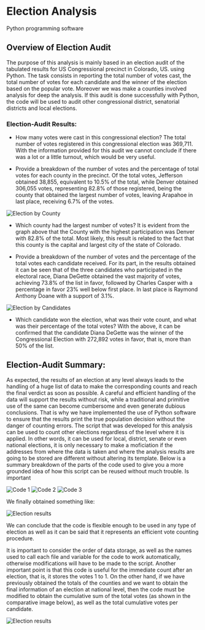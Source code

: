 # Election Analysis
Python programming software

## Overview of Election Audit

The purpose of this analysis is mainly based in an election audit of the tabulated results for US Congressional precinct in Colorado, US. using Python. 
The task consists in reporting the total number of votes cast, the total number of votes for each candidate and the winner of the election based on the popular vote.
Moreover we was make a counties involved analysis for deep the analysis.
If this audit is done successfully with Python, the code will be used to audit other congressional district, senatorial districts and local elections.

### Election-Audit Results:

- How many votes were cast in this congressional election?
The total number of votes registered in this congressional election was 369,711. With the information provided for this audit we cannot conclude if there was a lot or a little turnout, which would be very useful.

- Provide a breakdown of the number of votes and the percentage of total votes for each county in the precinct.
Of the total votes, Jefferson obtained 38,855, equivalent to 10.5% of the total, while Denver obtained 306,055 votes, representing 82.8% of those registered, being the county that obtained the largest number of votes, leaving Arapahoe in last place, receiving 6.7% of the votes.

![Election by County](https://github.com/LAURYMEOW/Election-Analysis/blob/main/Results%20Counties.png)

- Which county had the largest number of votes?
It is evident from the graph above that the County with the highest participation was Denver with 82.8% of the total. 
Most likely, this result is related to the fact that this county is the capital and largest city of the state of Colorado.

- Provide a breakdown of the number of votes and the percentage of the total votes each candidate received.
For its part, in the results obtained it can be seen that of the three candidates who participated in the electoral race, Diana DeGette obtained the vast majority of votes, achieving 73.8% of the list in favor, followed by Charles Casper with a percentage in favor 23% well below first place.
In last place is Raymond Anthony Doane with a support of 3.1%.

![Election by Candidates](https://github.com/LAURYMEOW/Election-Analysis/blob/main/Results%20Candidates.png)

- Which candidate won the election, what was their vote count, and what was their percentage of the total votes?
With the above, it can be confirmed that the candidate Diana DeGette was the winner of the Congressional Election with 272,892 votes in favor, that is, more than 50% of the list.

## Election-Audit Summary:

As expected, the results of an election at any level always leads to the handling of a huge list of data to make the corresponding counts and reach the final verdict as soon as possible. A careful and efficient handling of the data will support the results without risk, while a traditional and primitive use of the same can become cumbersome and even generate dubious conclusions.
That is why we have implemented the use of Python software to ensure that the results print the true population decision without the danger of counting errors. 
The script that was developed for this analysis can be used to count other elections regardless of the level where it is applied. In other words, it can be used for local, district, senate or even national elections, it is only necessary to make a moficiation if the addresses from where the data is taken and where the analysis results are going to be stored are different without altering its template.
Below is a summary breakdown of the parts of the code used to give you a more grounded idea of ​​how this script can be reused without much trouble. Is important 

![Code 1](https://github.com/LAURYMEOW/Election-Analysis/blob/main/Code%201.png)
![Code 2](https://github.com/LAURYMEOW/Election-Analysis/blob/main/Code%202.png)
![Code 3](https://github.com/LAURYMEOW/Election-Analysis/blob/main/Code%203.png)

We finally obtained something like:

![Election results](https://github.com/LAURYMEOW/Election-Analysis/blob/main/Election%20Results.png)

We can conclude that the code is flexible enough to be used in any type of election as well as it can be said that it represents an efficient vote counting procedure.

It is important to consider the order of data storage, as well as the names used to call each file and variable for the code to work automatically, otherwise modifications will have to be made to the script. Another important point is that this code is useful for the immediate count after an election, that is, it stores the votes 1 to 1. On the other hand, if we have previously obtained the totals of the counties and we want to obtain the final information of an election at national level, then the code must be modified to obtain the cumulative sum of the total votes (as shown in the comparative image below), as well as the total cumulative votes per candidate.

![Election results](https://github.com/LAURYMEOW/Election-Analysis/blob/main/Election%20Result.png)

